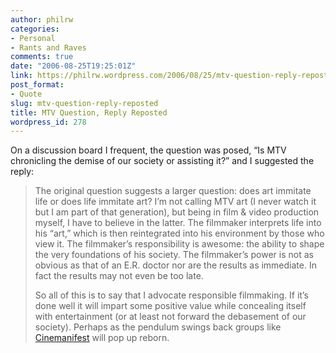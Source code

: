 ```yaml
---
author: philrw
categories:
- Personal
- Rants and Raves
comments: true
date: "2006-08-25T19:25:01Z"
link: https://philrw.wordpress.com/2006/08/25/mtv-question-reply-reposted/
post_format:
- Quote
slug: mtv-question-reply-reposted
title: MTV Question, Reply Reposted
wordpress_id: 278
---
```


On a discussion board I frequent, the question was posed, “Is MTV chronicling the demise of our society or assisting it?” and I suggested the reply:

> The original question suggests a larger question: does art immitate life or does life immitate art? I’m not calling MTV art (I never watch it but I am part of that generation), but being in film & video production myself, I have to believe in the latter. The filmmaker interprets life into his “art,” which is then reintegrated into his environment by those who view it. The filmmaker’s responsibility is awesome: the ability to shape the very foundations of his society. The filmmaker’s power is not as obvious as that of an E.R. doctor nor are the results as immediate. In fact the results may not even be  too late.
>
> So all of this is to say that I advocate responsible filmmaking. If it’s done well it will impart some positive value while concealing itself with entertainment (or at least not forward the debasement of our society). Perhaps as the pendulum swings back groups like [Cinemanifest](http://www.cinemanifest.com/) will pop up reborn.